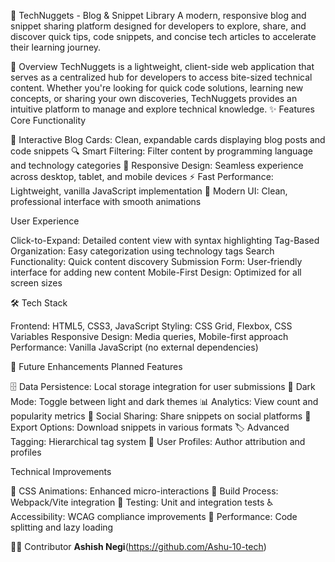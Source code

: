 🚀 TechNuggets - Blog & Snippet Library
A modern, responsive blog and snippet sharing platform designed for developers to explore, share, and discover quick tips, code snippets, and concise tech articles to accelerate their learning journey.

🎯 Overview
TechNuggets is a lightweight, client-side web application that serves as a centralized hub for developers to access bite-sized technical content. Whether you're looking for quick code solutions, learning new concepts, or sharing your own discoveries, TechNuggets provides an intuitive platform to manage and explore technical knowledge.
✨ Features
Core Functionality

📝 Interactive Blog Cards: Clean, expandable cards displaying blog posts and code snippets
🔍 Smart Filtering: Filter content by programming language and technology categories
📱 Responsive Design: Seamless experience across desktop, tablet, and mobile devices
⚡ Fast Performance: Lightweight, vanilla JavaScript implementation
🎨 Modern UI: Clean, professional interface with smooth animations

User Experience

Click-to-Expand: Detailed content view with syntax highlighting
Tag-Based Organization: Easy categorization using technology tags
Search Functionality: Quick content discovery
Submission Form: User-friendly interface for adding new content
Mobile-First Design: Optimized for all screen sizes

🛠️ Tech Stack

Frontend: HTML5, CSS3, JavaScript
Styling: CSS Grid, Flexbox, CSS Variables
Responsive Design: Media queries, Mobile-first approach
Performance: Vanilla JavaScript (no external dependencies)

🔮 Future Enhancements
Planned Features

🗄️ Data Persistence: Local storage integration for user submissions
🌙 Dark Mode: Toggle between light and dark themes
📊 Analytics: View count and popularity metrics
🔗 Social Sharing: Share snippets on social platforms
💾 Export Options: Download snippets in various formats
🏷️ Advanced Tagging: Hierarchical tag system
👤 User Profiles: Author attribution and profiles

Technical Improvements

🎨 CSS Animations: Enhanced micro-interactions
🔧 Build Process: Webpack/Vite integration
🧪 Testing: Unit and integration tests
♿ Accessibility: WCAG compliance improvements
🚀 Performance: Code splitting and lazy loading

👨‍💻 Contributor
 **Ashish Negi**(https://github.com/Ashu-10-tech)


